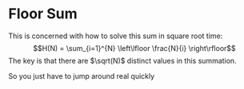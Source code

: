 # Floor Sum 

This is concerned with how to solve this sum in square root time:
$$H(N) = \sum_{i=1}^{N} \left\lfloor \frac{N}{i} \right\rfloor$$
The key is that there are $\sqrt(N)$ distinct values in this summation.

So you just have to jump around real quickly

